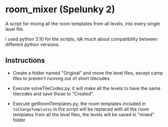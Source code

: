 # room_mixer (Spelunky 2)

A script for mixing all the room templates from all levels, into every single level file.

I used python 3.10 for the scripts, idk much about compatibility between different python versions.

## Instructions
- Create a folder named "Original" and move the level files, except camp files to preven't running out of short tilecodes

- Execute solveTileCodes.py, it will make all the levels to have the same tilecodes and save those to "Created".

- Execute getRoomTemplates.py, the room templates included in `toChangeTemplates` in the script will be replaced with all the room templates from all the level files, the levels will be saved in "mixed" folder
